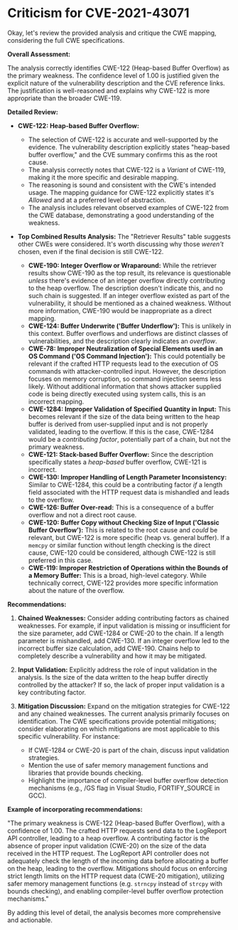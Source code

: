 # Criticism for CVE-2021-43071

Okay, let's review the provided analysis and critique the CWE mapping, considering the full CWE specifications.

**Overall Assessment:**

The analysis correctly identifies CWE-122 (Heap-based Buffer Overflow) as the primary weakness. The confidence level of 1.00 is justified given the explicit nature of the vulnerability description and the CVE reference links. The justification is well-reasoned and explains why CWE-122 is more appropriate than the broader CWE-119.

**Detailed Review:**

*   **CWE-122: Heap-based Buffer Overflow:**

    *   The selection of CWE-122 is accurate and well-supported by the evidence. The vulnerability description explicitly states "heap-based buffer overflow," and the CVE summary confirms this as the root cause.
    *   The analysis correctly notes that CWE-122 is a *Variant* of CWE-119, making it the more specific and desirable mapping.
    *   The reasoning is sound and consistent with the CWE's intended usage. The mapping guidance for CWE-122 explicitly states it's *Allowed* and at a preferred level of abstraction.
    *   The analysis includes relevant observed examples of CWE-122 from the CWE database, demonstrating a good understanding of the weakness.

*   **Top Combined Results Analysis:**  The "Retriever Results" table suggests other CWEs were considered.  It's worth discussing why those *weren't* chosen, even if the final decision is still CWE-122.

    *   **CWE-190: Integer Overflow or Wraparound:** While the retriever results show CWE-190 as the top result, its relevance is questionable *unless* there's evidence of an integer overflow directly contributing to the heap overflow. The description doesn't indicate this, and no such chain is suggested. If an integer overflow existed as part of the vulnerability, it should be mentioned as a chained weakness. Without more information, CWE-190 would be inappropriate as a direct mapping.
    *   **CWE-124: Buffer Underwrite ('Buffer Underflow'):** This is unlikely in this context. Buffer overflows and underflows are distinct classes of vulnerabilities, and the description clearly indicates an *overflow*.
    *   **CWE-78: Improper Neutralization of Special Elements used in an OS Command ('OS Command Injection'):** This could potentially be relevant if the crafted HTTP requests lead to the execution of OS commands with attacker-controlled input. However, the description focuses on memory corruption, so command injection seems less likely. Without additional information that shows attacker supplied code is being directly executed using system calls, this is an incorrect mapping.
    *   **CWE-1284: Improper Validation of Specified Quantity in Input:** This becomes relevant if the size of the data being written to the heap buffer is derived from user-supplied input and is not properly validated, leading to the overflow. If this is the case, CWE-1284 would be a *contributing factor*, potentially part of a chain, but not the primary weakness.
    *   **CWE-121: Stack-based Buffer Overflow:** Since the description specifically states a *heap-based* buffer overflow, CWE-121 is incorrect.
    *   **CWE-130: Improper Handling of Length Parameter Inconsistency:** Similar to CWE-1284, this could be a contributing factor *if* a length field associated with the HTTP request data is mishandled and leads to the overflow.
    *   **CWE-126: Buffer Over-read:** This is a consequence of a buffer overflow and not a direct root cause.
    *   **CWE-120: Buffer Copy without Checking Size of Input ('Classic Buffer Overflow'):** This is related to the root cause and *could* be relevant, but CWE-122 is more specific (heap vs. general buffer). If a `memcpy` or similar function without length checking is the direct cause, CWE-120 could be considered, although CWE-122 is still preferred in this case.
    *   **CWE-119: Improper Restriction of Operations within the Bounds of a Memory Buffer:** This is a broad, high-level category. While technically correct, CWE-122 provides more specific information about the nature of the overflow.

**Recommendations:**

1.  **Chained Weaknesses:** Consider adding contributing factors as chained weaknesses.  For example, if input validation is missing or insufficient for the size parameter, add CWE-1284 or CWE-20 to the chain. If a length parameter is mishandled, add CWE-130. If an integer overflow led to the incorrect buffer size calculation, add CWE-190. Chains help to completely describe a vulnerability and how it may be mitigated.

2.  **Input Validation:** Explicitly address the role of input validation in the analysis. Is the size of the data written to the heap buffer directly controlled by the attacker? If so, the lack of proper input validation is a key contributing factor.

3.  **Mitigation Discussion:** Expand on the mitigation strategies for CWE-122 and any chained weaknesses. The current analysis primarily focuses on identification. The CWE specifications provide potential mitigations; consider elaborating on which mitigations are most applicable to this specific vulnerability. For instance:

    *   If CWE-1284 or CWE-20 is part of the chain, discuss input validation strategies.
    *   Mention the use of safer memory management functions and libraries that provide bounds checking.
    *   Highlight the importance of compiler-level buffer overflow detection mechanisms (e.g., /GS flag in Visual Studio, FORTIFY_SOURCE in GCC).

**Example of incorporating recommendations:**

"The primary weakness is CWE-122 (Heap-based Buffer Overflow), with a confidence of 1.00. The crafted HTTP requests send data to the LogReport API controller, leading to a heap overflow. A contributing factor is the absence of proper input validation (CWE-20) on the size of the data received in the HTTP request. The LogReport API controller does not adequately check the length of the incoming data before allocating a buffer on the heap, leading to the overflow. Mitigations should focus on enforcing strict length limits on the HTTP request data (CWE-20 mitigation), utilizing safer memory management functions (e.g. `strncpy` instead of `strcpy` with bounds checking), and enabling compiler-level buffer overflow protection mechanisms."

By adding this level of detail, the analysis becomes more comprehensive and actionable.